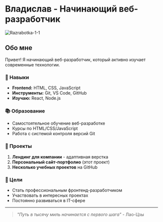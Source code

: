 # Владислав - Начинающий веб-разработчик


![Razrabotka-_1_-_1_](https://github.com/user-attachments/assets/71b51322-0491-430e-823e-74a52e9076af)

## Обо мне

Привет! Я начинающий веб-разработчик, который активно изучает современные технологии. 

### 🚀 Навыки
- **Frontend:** HTML, CSS, JavaScript
- **Инструменты:** Git, VS Code, GitHub
- **Изучаю:** React, Node.js

### 📚 Образование
- Самостоятельное обучение веб-разработке
- Курсы по HTML/CSS/JavaScript
- Работа с системой контроля версий Git

### 💼 Проекты
1. **Лендинг для компании** - адаптивная верстка
2. **Персональный сайт-портфолио** (этот проект)
3. **Несколько учебных проектов** на GitHub

### 🎯 Цели
- Стать профессиональным фронтенд-разработчиком
- Участвовать в интересных проектах
- Постоянно развиваться в IT-сфере



---

> *"Путь в тысячу миль начинается с первого шага"* - Лао-Цзы
